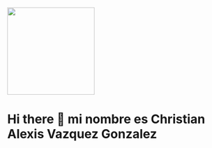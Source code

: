 ###
<div id="header" alling="center">
  <img src="https://i.pinimg.com/originals/55/01/60/5501609ee45d514d1f2c4a63502045e2.gif"  width="200"/>
  <h1> Hi there 👋 mi nombre es Christian Alexis Vazquez Gonzalez </h1>
  <h3 alling="center">
    
  </h3>
</div>
